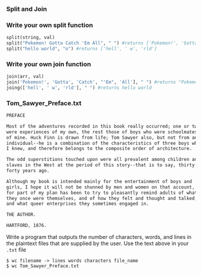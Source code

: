 ### Split and Join

### Write your own split function
```python
split(string, val)
split("Pokemon! Gotta Catch 'Em All", " ") #returns ['Pokemon!', 'Gotta', 'Catch', "'Em", 'All']
split("hello world", "o") #returns ['hell', ' w', 'rld']
```

### Write your own join function
```python
join(arr, val)
join('Pokemon!', 'Gotta', 'Catch', "'Em", 'All'], " ") #returns "Pokemon! Gotta Catch 'Em All"
joing(['hell', ' w', 'rld'], " ") #returns hello world
```

### Tom_Sawyer_Preface.txt
```txt
PREFACE

Most of the adventures recorded in this book really occurred; one or two
were experiences of my own, the rest those of boys who were schoolmates
of mine. Huck Finn is drawn from life; Tom Sawyer also, but not from an
individual--he is a combination of the characteristics of three boys whom
I knew, and therefore belongs to the composite order of architecture.

The odd superstitions touched upon were all prevalent among children and
slaves in the West at the period of this story--that is to say, thirty or
forty years ago.

Although my book is intended mainly for the entertainment of boys and
girls, I hope it will not be shunned by men and women on that account,
for part of my plan has been to try to pleasantly remind adults of what
they once were themselves, and of how they felt and thought and talked,
and what queer enterprises they sometimes engaged in.

THE AUTHOR.

HARTFORD, 1876.
```
Write a program that outputs the number of characters, words, and lines in the plaintext files that are supplied by the user. Use the text above in your `.txt` file
```command
$ wc filename -> lines words characters file_name  
$ wc Tom_Sawyer_Preface.txt
```
